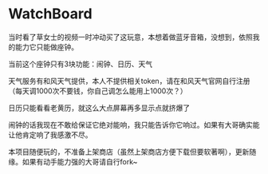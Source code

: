 # WatchBoard
当时看了草女士的视频一时冲动买了这玩意，本想着做蓝牙音箱，没想到，依照我的能力它只能做座钟。

当前这个座钟只有3块功能：闹钟、日历、天气

天气服务有和风天气提供，本人不提供相关token，请在和风天气官网自行注册（每天调1000次不要钱，你自己调怎么能用上1000次？）

日历只能看看老黄历，就这么大点屏幕再多显示点就挤爆了

闹钟的话我现在不敢给保证它绝对能响，我只能告诉你它响过。如果有大哥确实能让他肯定响了我感激不尽。

本项目随便玩的，不准备上架商店（虽然上架商店方便下载但要软著啊），更新随缘。如果有动手能力强的大哥请自行fork~

